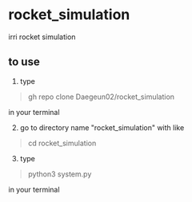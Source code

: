 # rocket_simulation
irri rocket simulation


## to use
1. type

> gh repo clone Daegeun02/rocket_simulation

in your terminal

2. go to directory name "rocket_simulation" with like

> cd rocket_simulation

3. type 

> python3 system.py

in your terminal
